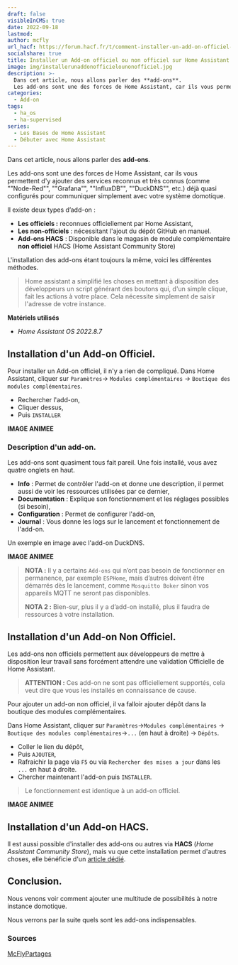 ```yaml
---
draft: false
visibleInCMS: true
date: 2022-09-18
lastmod: 
author: mcfly
url_hacf: https://forum.hacf.fr/t/comment-installer-un-add-on-officiel-et-non-officiel/2071/
socialshare: true
title: Installer un Add-on officiel ou non officiel sur Home Assistant
image: img/installerunaddonofficielounonofficiel.jpg
description: >-
  Dans cet article, nous allons parler des **add-ons**.
  Les add-ons sont une des forces de Home Assistant, car ils vous permettent d'y ajouter des services reconnus et très connus (comme Node-Red, Grafana, InfluxDB, DuckDNS, etc.) déjà quasi configurés pour communiquer simplement avec votre système domotique.
categories:
  - Add-on
tags:
  - ha_os
  - ha-supervised
series:
  - Les Bases de Home Assistant
  - Débuter avec Home Assistant
---
```

Dans cet article, nous allons parler des **add-ons**.

Les add-ons sont une des forces de Home Assistant, car ils vous permettent d'y ajouter des services reconnus et très connus (comme ""Node-Red"", ""Grafana"", ""InfluxDB"", ""DuckDNS"", etc.) déjà quasi configurés pour communiquer simplement avec votre système domotique.

Il existe deux types d’add-on :

* **Les officiels :** reconnues officiellement par Home Assistant,
* **Les non-officiels** : nécessitant l'ajout du dépôt GitHub en manuel.
* **Add-ons HACS** : Disponible dans le magasin de module complémentaire **non officiel** HACS (Home Assistant Community Store)

L'installation des add-ons étant toujours la même, voici les différentes méthodes.

> Home assistant a simplifié les choses en mettant à disposition des développeurs un script générant des boutons qui, d'un simple clique, fait les actions à votre place. Cela nécessite simplement de saisir l'adresse de votre instance.

**Matériels utilisés**

* *Home Assistant OS 2022.8.7*

## Installation d'un Add-on Officiel.

Pour installer un Add-on officiel, il n'y a rien de compliqué.
Dans Home Assistant, cliquer sur `Paramètres`-&gt; `Modules complémentaires` -&gt; `Boutique des modules complémentaires`.

* Rechercher l'add-on,
* Cliquer dessus,
* Puis `INSTALLER`

**IMAGE ANIMEE**

### Description d'un add-on.

Les add-ons sont quasiment tous fait pareil.
Une fois installé, vous avez quatre onglets en haut.

* **Info** : Permet de contrôler l'add-on et donne une description, il permet aussi de voir les ressources utilisées par ce dernier,
* **Documentation** : Explique son fonctionnement et les réglages possibles (si besoin),
* **Configuration** : Permet de configurer l'add-on,
* **Journal** : Vous donne les logs sur le lancement et fonctionnement de l'add-on.

Un exemple en image avec l'add-on DuckDNS.

**IMAGE ANIMEE**

> **NOTA :** Il y a certains `Add-ons`  qui n’ont pas besoin de fonctionner en permanence, par exemple `ESPHome`, mais d’autres doivent être démarrés dès le lancement, comme `Mosquitto Boker`  sinon vos appareils MQTT ne seront pas disponibles.
>
> **NOTA 2 :**  Bien-sur, plus il y a d’add-on installé, plus il faudra de ressources à votre installation.

## Installation d'un Add-on Non Officiel.

Les add-ons non officiels permettent aux développeurs de mettre à disposition leur travail sans forcément attendre une validation Officielle de Home Assistant.

> **ATTENTION :** Ces add-on ne sont pas officiellement supportés, cela veut dire que vous les installés en connaissance de cause. 

Pour ajouter un add-on non officiel, il va falloir ajouter  dépôt dans la boutique des modules complémentaires.

Dans Home Assistant, cliquer sur `Paramètres`->`Modules complémentaires` -> `Boutique des modules complémentaires`->`...` (en haut à droite) -> `Dépôts`.

* Coller le lien du dépôt,
* Puis `AJOUTER`,
* Rafraichir la page via `F5` ou via `Rechercher des mises a jour` dans les `...` en haut à droite.
* Chercher maintenant l'add-on puis `INSTALLER`.

> Le fonctionnement est identique à un add-on officiel.

**IMAGE ANIMEE**

## Installation d'un Add-on HACS.

Il est aussi possible d'installer des add-ons ou autres via **HACS** (*Home Assistant Community Store*), mais vu que cette installation permet d'autres choses, elle bénéficie d'un [article dédié](blog/installer-hacs-sur-home-assistant-et-profiter-dun-magasin-alternatif/).

## Conclusion.

Nous venons voir comment ajouter une multitude de possibilités à notre instance domotique.

Nous verrons par la suite quels sont les add-ons indispensables.

### Sources

[McFlyPartages](https://mcflypartages.fr/articles/ha_addon/)